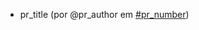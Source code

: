 * pr_title (por @pr_author em [#pr_number](https://github.com/leonardosarmentocastro-learning/learning_semantic_versioning/pull/pr_number))

